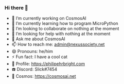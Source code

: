 ### Hi there 👋

- 🔭 I’m currently working on CosmosAI
- 🌱 I’m currently learning how to program MicroPython
- 👯 I’m looking to collaborate on nothing at the moment
- 🤔 I’m looking for help with nothing at the moment
- 💬 Ask me about CosmosAI
- 📫 How to reach me: admin@nexussociety.net
- 😄 Pronouns: he/him
- ⚡ Fun fact: I have a cool cat
- 📖 Profile: https://philipehrbright.com
- ☎️ Discord: Slick#7454
- 🧠 Cosmos: https://cosmosai.net
